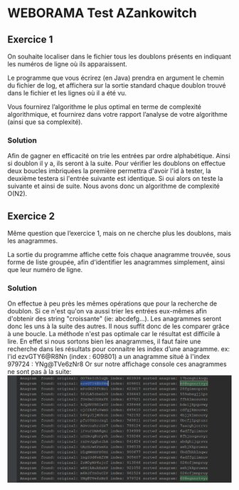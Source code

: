 # WEBORAMA Test AZankowitch

## Exercice 1

On souhaite localiser dans le fichier tous les doublons présents en indiquant les numéros de ligne où ils apparaissent.

Le programme que vous écrirez (en Java) prendra en argument le chemin du fichier de log, et affichera sur la sortie standard chaque doublon trouvé dans le fichier et les lignes où il a été vu.

Vous fournirez l’algorithme le plus optimal en terme de complexité algorithmique, et fournirez dans votre rapport l’analyse de votre algorithme (ainsi que sa complexité).
### Solution
Afin de gagner en efficacité on trie les entrées par ordre alphabétique. Ainsi si doublon il y a, ils seront à la suite.
Pour vérifier les doublons on effectue deux boucles imbriquées la première permettra d'avoir l'id à tester, la deuxième testera si l'entrée suivante est identique. Si oui alors on teste la suivante et ainsi de suite.
Nous avons donc un algorithme de complexité O(N2).
## Exercice 2

Même question que l’exercice 1, mais on ne cherche plus les doublons, mais les anagrammes.

La sortie du programme affiche cette fois chaque anagramme trouvée, sous forme de liste groupée, afin d'identifier les anagrammes simplement, ainsi que leur numéro de ligne.

### Solution
On effectue à peu près les mêmes opérations que pour la recherche de doublon. Si ce n'est qu'on va aussi trier les entrées eux-mêmes afin d'obtenir des string "croissante" (ie: abcdefg...). Les anagrammes seront donc les uns à la suite des autres.
Il nous suffit donc de les comparer grâce à une boucle. La méthode n'est pas optimale car le résultat est difficile à lire. En effet si nous sortons bien les anagrammes, il faut faire une recherche dans les résultats pour connaitre les index d’une anagramme. 
ex: 
l'id ezvGTY6@R8Nn (index : 609801) a un anagramme situé à l'index 979724 : YNg@TVe6zNr8
Or sur notre affichage console ces anagrammes ne sont pas à la suite:
![exanagram](img/exanagram.png) 

